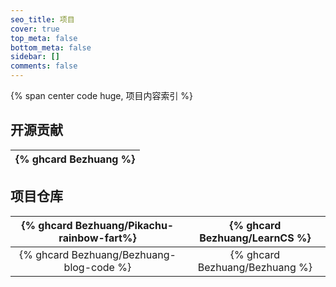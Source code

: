 ```yaml
---
seo_title: 项目
cover: true
top_meta: false
bottom_meta: false
sidebar: []
comments: false
---
```


{% span center code huge, 项目内容索引 %}

## 开源贡献

| {% ghcard Bezhuang %} |
| :-------------------: |

## 项目仓库

| {% ghcard Bezhuang/Pikachu-rainbow-fart%} | {%  ghcard Bezhuang/LearnCS %} |
|  :-:  |  :-:  |
| {%  ghcard Bezhuang/Bezhuang-blog-code %} |  {%  ghcard Bezhuang/Bezhuang %}  |

